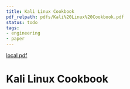 ```yaml
---
title: Kali Linux Cookbook
pdf_relpath: pdfs/Kali%20Linux%20Cookbook.pdf
status: todo
tags:
- engineering
- paper
---
```


[local pdf](../../../pdfs/Kali%20Linux%20Cookbook.pdf)

# Kali Linux Cookbook
